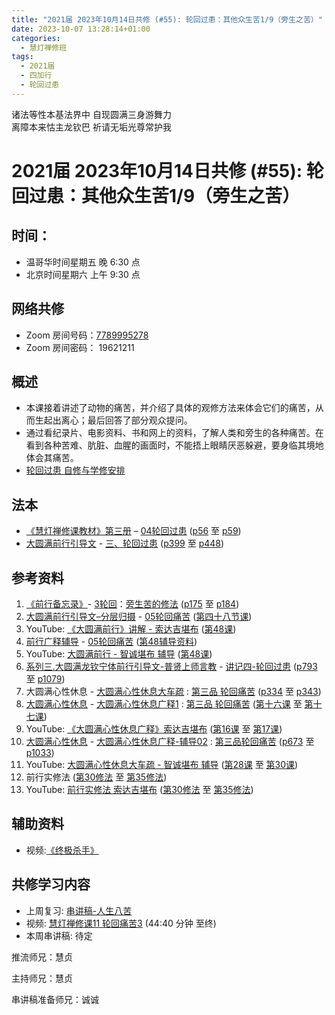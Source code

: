 ```yaml
---
title: "2021届 2023年10月14日共修 (#55): 轮回过患：其他众生苦1/9（旁生之苦）"
date: 2023-10-07 13:28:14+01:00
categories:
  - 慧灯禅修班
tags:
  - 2021届
  - 四加行
  - 轮回过患
---
```

<!--StartFragment-->

诸法等性本基法界中 自现圆满三身游舞力\
离障本来怙主龙钦巴 祈请无垢光尊常护我

# 2021届 2023年10月14日共修 (#55): 轮回过患：其他众生苦1/9（旁生之苦）

## 时间：

* 温哥华时间星期五 晚 6:30 点
* 北京时间星期六 上午 9:30 点

## 网络共修

* Zoom 房间号码：[7789995278](https://us02web.zoom.us/j/7789995278?pwd=VjZmbWJFY2k2K0E5RVB2cTNIQmhqUT09)
* Zoom 房间密码： 19621211

## 概述

* 本课接着讲述了动物的痛苦，并介绍了具体的观修方法来体会它们的痛苦，从而生起出离心；最后回答了部分观众提问。 
* 通过看纪录片、电影资料、书和网上的资料，了解人类和旁生的各种痛苦。在看到各种苦难、肮脏、血腥的画面时，不能捂上眼睛厌恶躲避，要身临其境地体会其痛苦。
* [轮回过患 自修与学修安排](https://fohuifayu.com/index.php/huideng-jiangtang/chanxiuke/zen-03/8654-zen03-lhgh?title=)

## 法本

* [《慧灯禅修课教材》第三册](https://huidengchanxiu.net/books/b3/) – [04轮回过患](https://huidengchanxiu.net/books/b3/3-04) ([p56](https://huidengchanxiu.net/books/b3/3-04#p56) 至 [p59](https://huidengchanxiu.net/books/b3/3-04#p59))
* [大圆满前行引导文](https://huidengchanxiu.net/books/dymqx) - [三、轮回过患](https://huidengchanxiu.net/books/dymqx/#%E4%B8%89%E8%BD%AE%E5%9B%9E%E8%BF%87%E6%82%A3) ([p399](https://huidengchanxiu.net/books/dymqx/#p399) 至 [p448](https://huidengchanxiu.net/books/dymqx/#p448))

## 参考资料

1. [《前行备忘录》](https://www.huidengchanxiu.net/refs/bwl)- [3轮回](https://www.huidengchanxiu.net/refs/qxbwl/qxxl4-03lh)：[旁生苦的修法](https://www.huidengchanxiu.net/refs/qxbwl/qxxl4-03lh#%E6%97%81%E7%94%9F%E8%8B%A6%E7%9A%84%E4%BF%AE%E6%B3%95) ([p175](https://www.huidengchanxiu.net/refs/qxbwl/qxxl4-03lh#p175) 至 [p184](https://www.huidengchanxiu.net/refs/qxbwl/qxxl4-03lh#p184))
2. [大圆满前行引导文–分层归摄](https://huidengchanxiu.net/refs/qxgs/dymqx-fcgs) - [05轮回痛苦](https://huidengchanxiu.net/refs/qxgs/qxgs-05lh) ([第四十八节课](https://huidengchanxiu.net/refs/qxgs/qxgs-05lh/#%E7%AC%AC%E5%9B%9B%E5%8D%81%E5%85%AB%E8%8A%82%E8%AF%BE))
3. YouTube: [](https://www.youtube.com/playlist?list=PL0ERwy6s1uTeLz5leHEj-VcSWrU6TnVMW)[《大圆满前行》讲解 - 索达吉堪布](https://www.youtube.com/playlist?list=PLAEqXn671Ln66sSBYjhRRLNrAGJwgSXnU) ([](https://www.youtube.com/watch?v=c5AjLcQdP-4&list=PLAEqXn671Ln66sSBYjhRRLNrAGJwgSXnU&index=28)[第48课](https://www.youtube.com/watch?v=0n8Ehp69Fws&list=PLAEqXn671Ln66sSBYjhRRLNrAGJwgSXnU&index=48))
4. [前行广释辅导](https://huidengchanxiu.net/refs/fudao) - [05轮回痛苦](https://huidengchanxiu.net/refs/qxgs/fudao/qxgsfd-05lh) ([第48辅导资料](https://huidengchanxiu.net/refs/qxgs/fudao/qxgsfd-05lh/#%E5%89%8D%E8%A1%8C%E5%B9%BF%E9%87%8A%E7%AC%AC48%E8%BE%85%E5%AF%BC%E8%B5%84%E6%96%99))
5. YouTube: [大圆满前行 - 智诚堪布 辅导](https://www.youtube.com/playlist?list=PL5y-PP7QihJ1FDiiv_7WsC1qogohiquEL) ([第48课](https://www.youtube.com/watch?v=bXycyPyaQnQ&list=PL5y-PP7QihJ1FDiiv_7WsC1qogohiquEL&index=48))
6. [系列三.大圆满龙钦宁体前行引导文-普贤上师言教](https://huidengchanxiu.net/refs/s3) - [](https://huidengchanxiu.net/refs/xmfw/s3/s3-ydw4-lhgh)[讲记四-轮回过患](https://huidengchanxiu.net/refs/xmfw/s3/s3-ydw4-lhgh) ([p793](https://huidengchanxiu.net/refs/xmfw/s3/s3-ydw4-lhgh/#p793) 至 [p1079](https://huidengchanxiu.net/refs/xmfw/s3/s3-ydw4-lhgh/#p1079))
7. 大圆满心性休息 - [大圆满心性休息大车疏](https://huidengchanxiu.net/refs/dymxxxx/dymxxxx-dcs) : [第三品 轮回痛苦](https://huidengchanxiu.net/refs/dymxxxx/dymxxxx-dcs/#%E7%AC%AC%E4%B8%89%E5%93%81-%E8%BD%AE%E5%9B%9E%E7%97%9B%E8%8B%A6) ([p334](https://huidengchanxiu.net/refs/dymxxxx/dymxxxx-dcs/#p334) 至 [p343](https://huidengchanxiu.net/refs/dymxxxx/dymxxxx-dcs/#p343))
8. [大圆满心性休息](https://huidengchanxiu.net/refs/dymxxxx) - [大圆满心性休息广释1](https://huidengchanxiu.net/refs/dymxxxx/dymxxxx-gs1) : [第三品 轮回痛苦](https://huidengchanxiu.net/refs/dymxxxx/dymxxxx-gs1#%E7%AC%AC%E4%B8%89%E5%93%81-%E8%BD%AE%E5%9B%9E%E7%97%9B%E8%8B%A6) ([第十六课](https://huidengchanxiu.net/refs/dymxxxx/dymxxxx-gs1/#%E7%AC%AC%E5%8D%81%E5%85%AD%E8%AF%BE) 至 [第十七课](https://huidengchanxiu.net/refs/dymxxxx/dymxxxx-gs1/#%E7%AC%AC%E5%8D%81%E4%B8%83%E8%AF%BE)[](https://huidengchanxiu.net/refs/dymxxxx/dymxxxx-gs1/#%E7%AC%AC%E5%8D%81%E4%B8%83%E8%AF%BE))
9. YouTube: [《大圆满心性休息广释》索达吉堪布](https://www.youtube.com/playlist?list=PLAnEIprIVklebrDFUKaC67LssdOO2y87p) ([](https://www.youtube.com/watch?v=nCxMdwWUiSU&list=PLAnEIprIVklebrDFUKaC67LssdOO2y87p&index=6)[第16课](https://www.youtube.com/watch?v=6TSyHrHcF1k&list=PLAnEIprIVklebrDFUKaC67LssdOO2y87p&index=16) 至 [第17课](https://www.youtube.com/watch?v=TrQF1_Qu7wU&list=PLAnEIprIVklebrDFUKaC67LssdOO2y87p&index=17))
10. [大圆满心性休息](https://huidengchanxiu.net/refs/dymxxxx) - [大圆满心性休息广释-辅导02](https://huidengchanxiu.net/refs/dymxxxx/fudao/fd-02) : [](https://huidengchanxiu.net/refs/dymxxxx/fudao/fd-01#%E7%AC%AC%E4%BA%8C%E5%93%81%E5%AF%BF%E5%91%BD%E6%97%A0%E5%B8%B8)[第三品轮回痛苦](https://huidengchanxiu.net/refs/dymxxxx/fudao/fd-02#%E7%AC%AC%E4%B8%89%E5%93%81%E8%BD%AE%E5%9B%9E%E7%97%9B%E8%8B%A6) ([p673](https://huidengchanxiu.net/refs/dymxxxx/fudao/fd-03#p673) 至 [p1033](https://huidengchanxiu.net/refs/dymxxxx/fudao/fd-03#p1033)[](https://huidengchanxiu.net/refs/dymxxxx/fudao/fd-03/#p898))
11. YouTube: [大圆满心性休息大车疏 - 智诚堪布 辅导](https://www.youtube.com/playlist?list=PL5y-PP7QihJ1Gh3w_hYZMkn4AWFXr_2iu) ([](https://www.youtube.com/watch?v=ZqfG-i8tdLA&list=PL5y-PP7QihJ1Gh3w_hYZMkn4AWFXr_2iu&index=10)[](https://www.youtube.com/watch?v=3FroCkO_LvQ&list=PL5y-PP7QihJ1Gh3w_hYZMkn4AWFXr_2iu&index=18)[](https://www.youtube.com/watch?v=YedhXKrBkic&list=PL5y-PP7QihJ1Gh3w_hYZMkn4AWFXr_2iu&index=29)[第28课](https://www.youtube.com/watch?v=YedhXKrBkic&list=PL5y-PP7QihJ1Gh3w_hYZMkn4AWFXr_2iu&index=29) 至 [第30课](https://www.youtube.com/watch?v=6UNLMFuvdkM&list=PL5y-PP7QihJ1Gh3w_hYZMkn4AWFXr_2iu&index=31))
12. 前行实修法 ([第30修法](https://mingguang.im/reading/%E5%89%8D%E8%A1%8C%E5%AE%9E%E4%BF%AE%E6%B3%95/%E7%AC%AC30%E4%BF%AE%E6%B3%95) 至 [第35修法](https://mingguang.im/reading/%E5%89%8D%E8%A1%8C%E5%AE%9E%E4%BF%AE%E6%B3%95/%E7%AC%AC35%E4%BF%AE%E6%B3%95)[](https://mingguang.im/reading/%E5%89%8D%E8%A1%8C%E5%AE%9E%E4%BF%AE%E6%B3%95/%E7%AC%AC22%E4%BF%AE%E6%B3%95))
13. YouTube: [前行实修法 索达吉堪布](https://www.youtube.com/playlist?list=PLHUvfASP8Aixcv069_RtfKvYIdDNXa57C) ([第30修法](https://www.youtube.com/watch?v=GH6dNz3ZoiY&list=PLHUvfASP8Aixcv069_RtfKvYIdDNXa57C&index=30) 至 [第35修法](https://www.youtube.com/watch?v=D0bVGFvIo5Q&list=PLHUvfASP8Aixcv069_RtfKvYIdDNXa57C&index=35))[](https://www.youtube.com/watch?v=4uNjPta4cbc&list=PLHUvfASP8Aixcv069_RtfKvYIdDNXa57C&index=22)

[](https://huidengchanxiu.net/refs/dymxxxx)[](https://www.youtube.com/playlist?list=PL6BjdTsozn_PtMPCiMw6Lx1CIilEX5wIP)

## 辅助资料

* 视频:[《终极杀手》](https://list.youku.com/albumlist/show/id_1227700.html)

## **共修学习内容**

* 上周复习: [](https://www.huidengvan.com/f/up/%E4%B8%B2%E8%AE%B2%E7%A8%BF-%E7%94%9F%E8%8B%A6%E8%80%81%E8%8B%A6.ppt)[](https://www.huidengvan.com/f/up/%E4%B8%8A%E5%91%A8%E5%A4%8D%E4%B9%A0-%E7%97%85%E8%8B%A6.docx)[](https://www.huidengvan.com/f/up/%E4%B8%B2%E8%AE%B2%E7%A8%BF-%E7%88%B1%E5%88%AB%E7%A6%BB%E8%8B%A6.docx)[](/f/up/上周复习-不欲临苦.docx)[串讲稿-人生八苦](/f/up/串讲稿-人生八苦.pdf)
* 视频: [慧灯禅修课11 轮回痛苦3](https://fohuifayu.com/index.php/huideng-jiangtang/chanxiuke/zen-03/1105-l16008) (44:40 分钟 至终)
* 本周串讲稿: [](https://www.huidengvan.com/f/up/%E4%B8%B2%E8%AE%B2%E7%A8%BF-%E4%B8%8D%E6%AC%B2%E4%B8%B4%E8%8B%A6.docx)[](/f/up/串讲稿-求不得苦、修法总结.docx)[](/f/up/串讲稿-求不得苦.pdf)待定

推流师兄：慧贞

主持师兄：慧贞

串讲稿准备师兄：诚诚